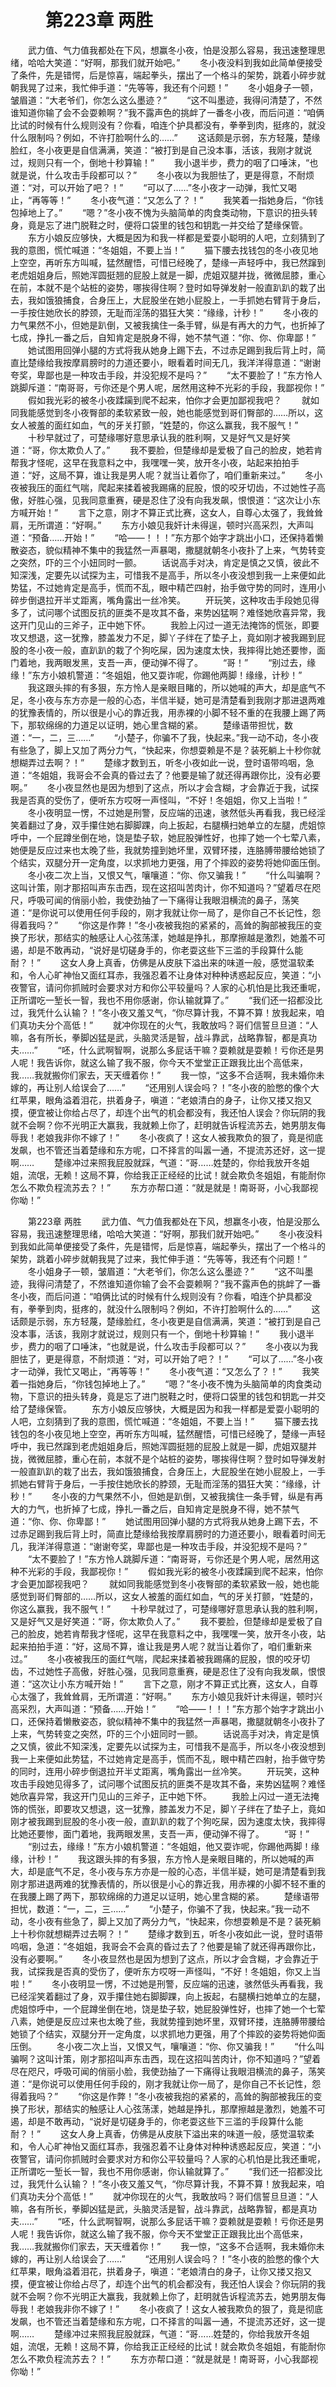 # 　　第223章 两胜
　　武力值、气力值我都处在下风，想赢冬小夜，怕是没那么容易，我迅速整理思绪，哈哈大笑道：“好啊，那我们就开始吧。”
　　冬小夜没料到我如此简单便接受了条件，先是错愕，后是惊喜，端起拳头，摆出了一个格斗的架势，跳着小碎步就朝我晃了过来，我忙伸手道：“先等等，我还有个问题！”
　　冬小姐身子一顿，皱眉道：“大老爷们，你怎么这么墨迹？”
　　“这不叫墨迹，我得问清楚了，不然谁知道你输了会不会耍赖啊？”我不露声色的挑衅了一番冬小夜，而后问道：“咱俩比试的时候有什么规则没有？你看，咱连个护具都没有，拳拳到肉，挺疼的，就没什么限制吗？例如，不许打脸啊什么的……”
　　这话颇是示弱，东方轻蔑，楚缘脸红，冬小夜更是自信满满，笑道：“被打到是自己没本事，活该，我刚才就说过，规则只有一个，倒地十秒算输！”
　　我小退半步，费力的咽了口唾沫，“也就是说，什么攻击手段都可以？”
　　冬小夜以为我胆怯了，更是得意，不耐烦道：“对，可以开始了吧？！”
　　“可以了……”冬小夜才一动弹，我忙又喝止，“再等等！”
　　冬小夜气道：“又怎么了？！”
　　我笑着一指她身后，“你钱包掉地上了。”
　　“嗯？”冬小夜不愧为头脑简单的肉食类动物，下意识的扭头转身，竟是忘了进门脱鞋之时，便将口袋里的钱包和钥匙一并交给了楚缘保管。
　　东方小娘反应够快，大概是因为和我一样都是爱耍小聪明的人吧，立刻猜到了我的意图，慌忙喊道：“冬姐姐，不要上当！”
　　猫下腰去找钱包的冬小夜见地上空空，再听东方叫喊，猛然醒悟，可惜已经晚了，楚缘一声轻呼中，我已然蹿到老虎姐姐身后，照她浑圆挺翘的屁股上就是一脚，虎姐双腿并拢，微微屈膝，重心在前，本就不是个站桩的姿势，哪挨得住啊？登时如导弹发射一般直趴趴的栽了出去，我如饿狼捕食，合身压上，大屁股坐在她小屁股上，一手抓她右臂背于身后，一手按住她欣长的脖颈，无耻而淫荡的猖狂大笑：“缘缘，计秒！”
　　冬小夜的力气果然不小，但她是趴倒，又被我擒住一条手臂，纵是有再大的力气，也折掉了七成，挣扎一番之后，自知肯定是脱身不得，她不禁气道：“你、你、你卑鄙！”
　　她试图用回弹小腿的方式将我从她身上踢下去，不过赤足踢到我后背上时，简直比楚缘给我按摩肩膀时的力道还要小，眼看着时间无几，我洋洋得意道：“谢谢夸奖，卑鄙也是一种攻击手段，并没犯规不是吗？”
　　“太不要脸了！”东方怜人跳脚斥道：“南哥哥，亏你还是个男人呢，居然用这种不光彩的手段，我鄙视你！”
　　假如我光彩的被冬小夜蹂躏到爬不起来，怕你才会更加鄙视我吧？
　　就如同我能感觉到冬小夜臀部的柔软紧致一般，她也能感觉到哥们臀部的……所以，这女人被羞的面红如血，气的牙关打颤，“姓楚的，你这么赢我，我不服气！”
　　十秒早就过了，可楚缘哪好意思承认我的胜利啊，又是好气又是好笑道：“哥，你太欺负人了。”
　　我不要脸，但楚缘却是爱极了自己的脸皮，她若肯帮我才怪呢，这早在我意料之中，我嘿嘿一笑，放开冬小夜，站起来拍拍手道：“好，这局不算，谁让我是男人呢？就当让着你了，咱们重新来过。”
　　冬小夜被我压的面红气喘，爬起来揉着被我踢痛的屁股，恨的咬牙切齿，不过她性子高傲，好胜心强，见我同意重赛，硬是忍住了没有向我发飙，恨恨道：“这次让小东方喊开始！”
　　言下之意，刚才不算正式比赛，这女人，自尊心太强了，我耸耸肩，无所谓道：“好啊。”
　　东方小娘见我奸计未得逞，顿时兴高采烈，大声叫道：“预备……开始！”
　　“哈——！！！”东方那个始字才跳出小口，还保持着懒散姿态，貌似精神不集中的我猛然一声暴喝，撒腿就朝冬小夜扑了上来，气势转变之突然，吓的三个小妞同时一颤。
　　话说高手对决，肯定是慎之又慎，彼此不知深浅，定要先以试探为主，可惜我不是高手，所以冬小夜没想到我一上来便如此势猛，不过她肯定是高手，慌而不乱，眼中精芒四射，抬手做守势的同时，连用小碎步倒退拉开半丈距离，嘴角露出一丝冷笑。
　　开玩笑，这种攻击手段她见得多了，试问哪个试图反抗的匪类不是攻其不备，来势凶猛啊？难怪她欣喜异常，我这开门见山的三斧子，正中她下怀。
　　我脸上闪过一道无法掩饰的慌张，即要攻又想退，这一犹豫，膝盖发力不足，脚丫子绊在了垫子上，竟如刚才被我踢到屁股的冬小夜一般，直趴趴的栽了个狗吃屎，因为速度太快，我摔得比她还要惨，面门着地，我两眼发黑，支吾一声，便动弹不得了。
　　“哥！”
　　“别过去，缘缘！”东方小娘机警道：“冬姐姐，他又耍诈呢，你踢他两脚！缘缘，计秒！”
　　我这跟头摔的有多狠，东方怜人是亲眼目睹的，所以她喊的声大，却是底气不足，冬小夜与东方亦是一般的心态，半信半疑，她可是清楚看到我刚才那进退两难的犹豫表情的，所以很是小心的靠近我，用赤裸的小脚不轻不重的在我腰上踢了两下，那软绵绵的力道足以证明，她心里含糊的紧。
　　楚缘语带担忧，数道：“一，二，三……”
　　“小楚子，你骗不了我，快起来。”我一动不动，冬小夜有些急了，脚上又加了两分力气，“快起来，你想耍赖是不是？装死躺上十秒你就想糊弄过去啊？！”
　　楚缘才数到五，听冬小夜如此一说，登时语带呜咽，急道：“冬姐姐，我哥会不会真的昏过去了？他要是输了就还得再跟你比，没有必要啊。”
　　冬小夜显然也是因为想到了这点，所以才会含糊，才会靠近于我，试探我是否真的受伤了，便听东方哎呀一声怪叫，“不好！冬姐姐，你又上当啦！”
　　冬小夜明显一愣，不过她是刑警，反应端的迅速，骇然低头再看我，我已经淫笑着翻过了身，双手攥住她右脚脚踝，向上扳起，右腿横扫她单立的左腿，虎姐惊呼中，一个屁蹲坐倒在地，饶是垫子软，她屁股弹性好，也摔了她一个七荤八素，她便是反应过来也太晚了些，我就势撞到她坏里，双臂环搂，连胳膊带腰给她锁了个结实，双腿分开一定角度，以求抓地力更强，用了个摔跤的姿势将她仰面压倒。
　　冬小夜二次上当，又恨又气，嚷嚷道：“你、你又骗我！”
　　“什么叫骗啊？这叫计策，刚才那招叫声东击西，现在这招叫苦肉计，你不知道吗？”望着尽在咫尺，呼吸可闻的俏丽小脸，我使劲抽了一下痛得让我眼泪横流的鼻子，荡笑道：“是你说可以使用任何手段的，刚才我就让你一局了，是你自己不长记性，怨得着我吗？”
　　“你这是作弊！”冬小夜被我抱的紧紧的，高耸的胸部被我压的变换了形状，那结实的触感让人心弦荡漾，她越是挣扎，那摩擦越是激烈，她羞不可遏，却是不敢再动，“说好是切磋身手的，你老耍这些下三滥的手段算什么能耐？！”
　　这女人身上真香，仿佛是从皮肤下溢出来的味道一般，感觉温软柔和，令人心旷神怡又面红耳赤，我强忍着不让身体对种种诱惑起反应，笑道：“小夜警官，请问你抓贼时会要求对方和你公平较量吗？人家的心机怕是比我还重呢，正所谓吃一堑长一智，我也不用你感谢，你认输就算了。”
　　“我们还一招都没比过，我凭什么认输？！”冬小夜又羞又气，“你尽算计我，不算不算！放我起来，咱们真功夫分个高低！”
　　就冲你现在的火气，我敢放吗？哥们信誓旦旦道：“人嘛，各有所长，拳脚凶猛是武，头脑灵活是智，战斗靠武，战略靠智，都是真功夫……”
　　“呸，什么武啊智啊，说那么多屁话干嘛？耍赖就是耍赖！亏你还是男人呢！我告诉你，就这么输了我不服，你今天不堂堂正正跟我比出个高低来，我……我就搬你们家去，天天缠着你！”
　　我一惊，“这多不合适啊，我未婚你未嫁的，再让别人给误会了……”
　　“还用别人误会吗？！”冬小夜的脸憋的像个大红苹果，眼角溢着泪花，拱着身子，嗔道：“老娘清白的身子，让你又搂又抱又摸，便宜被让你给占尽了，却连个出气的机会都没有，我还怕人误会？你玩阴的我就不会啊？你不光明正大赢我，我就赖上你了，赶明就告诉程流苏去，她男朋友侮辱我！老娘我非你不嫁了！”
　　冬小夜疯了！这女人被我欺负的狠了，竟是彻底发飙，也不管还当着楚缘和东方呢，口不择言的叫嚣一通，不提流苏还好，这一提啊……
　　楚缘冲过来照我屁股就踩，气道：“哥……姓楚的，你给我放开冬姐姐，流氓，无赖！这局不算，你给我正正经经的比试！就会欺负冬姐姐，有能耐你怎么不欺负程流苏去？！”
　　东方亦帮口道：“就是就是！南哥哥，小心我鄙视你呦！”

　　第223章 两胜
　　武力值、气力值我都处在下风，想赢冬小夜，怕是没那么容易，我迅速整理思绪，哈哈大笑道：“好啊，那我们就开始吧。”
　　冬小夜没料到我如此简单便接受了条件，先是错愕，后是惊喜，端起拳头，摆出了一个格斗的架势，跳着小碎步就朝我晃了过来，我忙伸手道：“先等等，我还有个问题！”
　　冬小姐身子一顿，皱眉道：“大老爷们，你怎么这么墨迹？”
　　“这不叫墨迹，我得问清楚了，不然谁知道你输了会不会耍赖啊？”我不露声色的挑衅了一番冬小夜，而后问道：“咱俩比试的时候有什么规则没有？你看，咱连个护具都没有，拳拳到肉，挺疼的，就没什么限制吗？例如，不许打脸啊什么的……”
　　这话颇是示弱，东方轻蔑，楚缘脸红，冬小夜更是自信满满，笑道：“被打到是自己没本事，活该，我刚才就说过，规则只有一个，倒地十秒算输！”
　　我小退半步，费力的咽了口唾沫，“也就是说，什么攻击手段都可以？”
　　冬小夜以为我胆怯了，更是得意，不耐烦道：“对，可以开始了吧？！”
　　“可以了……”冬小夜才一动弹，我忙又喝止，“再等等！”
　　冬小夜气道：“又怎么了？！”
　　我笑着一指她身后，“你钱包掉地上了。”
　　“嗯？”冬小夜不愧为头脑简单的肉食类动物，下意识的扭头转身，竟是忘了进门脱鞋之时，便将口袋里的钱包和钥匙一并交给了楚缘保管。
　　东方小娘反应够快，大概是因为和我一样都是爱耍小聪明的人吧，立刻猜到了我的意图，慌忙喊道：“冬姐姐，不要上当！”
　　猫下腰去找钱包的冬小夜见地上空空，再听东方叫喊，猛然醒悟，可惜已经晚了，楚缘一声轻呼中，我已然蹿到老虎姐姐身后，照她浑圆挺翘的屁股上就是一脚，虎姐双腿并拢，微微屈膝，重心在前，本就不是个站桩的姿势，哪挨得住啊？登时如导弹发射一般直趴趴的栽了出去，我如饿狼捕食，合身压上，大屁股坐在她小屁股上，一手抓她右臂背于身后，一手按住她欣长的脖颈，无耻而淫荡的猖狂大笑：“缘缘，计秒！”
　　冬小夜的力气果然不小，但她是趴倒，又被我擒住一条手臂，纵是有再大的力气，也折掉了七成，挣扎一番之后，自知肯定是脱身不得，她不禁气道：“你、你、你卑鄙！”
　　她试图用回弹小腿的方式将我从她身上踢下去，不过赤足踢到我后背上时，简直比楚缘给我按摩肩膀时的力道还要小，眼看着时间无几，我洋洋得意道：“谢谢夸奖，卑鄙也是一种攻击手段，并没犯规不是吗？”
　　“太不要脸了！”东方怜人跳脚斥道：“南哥哥，亏你还是个男人呢，居然用这种不光彩的手段，我鄙视你！”
　　假如我光彩的被冬小夜蹂躏到爬不起来，怕你才会更加鄙视我吧？
　　就如同我能感觉到冬小夜臀部的柔软紧致一般，她也能感觉到哥们臀部的……所以，这女人被羞的面红如血，气的牙关打颤，“姓楚的，你这么赢我，我不服气！”
　　十秒早就过了，可楚缘哪好意思承认我的胜利啊，又是好气又是好笑道：“哥，你太欺负人了。”
　　我不要脸，但楚缘却是爱极了自己的脸皮，她若肯帮我才怪呢，这早在我意料之中，我嘿嘿一笑，放开冬小夜，站起来拍拍手道：“好，这局不算，谁让我是男人呢？就当让着你了，咱们重新来过。”
　　冬小夜被我压的面红气喘，爬起来揉着被我踢痛的屁股，恨的咬牙切齿，不过她性子高傲，好胜心强，见我同意重赛，硬是忍住了没有向我发飙，恨恨道：“这次让小东方喊开始！”
　　言下之意，刚才不算正式比赛，这女人，自尊心太强了，我耸耸肩，无所谓道：“好啊。”
　　东方小娘见我奸计未得逞，顿时兴高采烈，大声叫道：“预备……开始！”
　　“哈——！！！”东方那个始字才跳出小口，还保持着懒散姿态，貌似精神不集中的我猛然一声暴喝，撒腿就朝冬小夜扑了上来，气势转变之突然，吓的三个小妞同时一颤。
　　话说高手对决，肯定是慎之又慎，彼此不知深浅，定要先以试探为主，可惜我不是高手，所以冬小夜没想到我一上来便如此势猛，不过她肯定是高手，慌而不乱，眼中精芒四射，抬手做守势的同时，连用小碎步倒退拉开半丈距离，嘴角露出一丝冷笑。
　　开玩笑，这种攻击手段她见得多了，试问哪个试图反抗的匪类不是攻其不备，来势凶猛啊？难怪她欣喜异常，我这开门见山的三斧子，正中她下怀。
　　我脸上闪过一道无法掩饰的慌张，即要攻又想退，这一犹豫，膝盖发力不足，脚丫子绊在了垫子上，竟如刚才被我踢到屁股的冬小夜一般，直趴趴的栽了个狗吃屎，因为速度太快，我摔得比她还要惨，面门着地，我两眼发黑，支吾一声，便动弹不得了。
　　“哥！”
　　“别过去，缘缘！”东方小娘机警道：“冬姐姐，他又耍诈呢，你踢他两脚！缘缘，计秒！”
　　我这跟头摔的有多狠，东方怜人是亲眼目睹的，所以她喊的声大，却是底气不足，冬小夜与东方亦是一般的心态，半信半疑，她可是清楚看到我刚才那进退两难的犹豫表情的，所以很是小心的靠近我，用赤裸的小脚不轻不重的在我腰上踢了两下，那软绵绵的力道足以证明，她心里含糊的紧。
　　楚缘语带担忧，数道：“一，二，三……”
　　“小楚子，你骗不了我，快起来。”我一动不动，冬小夜有些急了，脚上又加了两分力气，“快起来，你想耍赖是不是？装死躺上十秒你就想糊弄过去啊？！”
　　楚缘才数到五，听冬小夜如此一说，登时语带呜咽，急道：“冬姐姐，我哥会不会真的昏过去了？他要是输了就还得再跟你比，没有必要啊。”
　　冬小夜显然也是因为想到了这点，所以才会含糊，才会靠近于我，试探我是否真的受伤了，便听东方哎呀一声怪叫，“不好！冬姐姐，你又上当啦！”
　　冬小夜明显一愣，不过她是刑警，反应端的迅速，骇然低头再看我，我已经淫笑着翻过了身，双手攥住她右脚脚踝，向上扳起，右腿横扫她单立的左腿，虎姐惊呼中，一个屁蹲坐倒在地，饶是垫子软，她屁股弹性好，也摔了她一个七荤八素，她便是反应过来也太晚了些，我就势撞到她坏里，双臂环搂，连胳膊带腰给她锁了个结实，双腿分开一定角度，以求抓地力更强，用了个摔跤的姿势将她仰面压倒。
　　冬小夜二次上当，又恨又气，嚷嚷道：“你、你又骗我！”
　　“什么叫骗啊？这叫计策，刚才那招叫声东击西，现在这招叫苦肉计，你不知道吗？”望着尽在咫尺，呼吸可闻的俏丽小脸，我使劲抽了一下痛得让我眼泪横流的鼻子，荡笑道：“是你说可以使用任何手段的，刚才我就让你一局了，是你自己不长记性，怨得着我吗？”
　　“你这是作弊！”冬小夜被我抱的紧紧的，高耸的胸部被我压的变换了形状，那结实的触感让人心弦荡漾，她越是挣扎，那摩擦越是激烈，她羞不可遏，却是不敢再动，“说好是切磋身手的，你老耍这些下三滥的手段算什么能耐？！”
　　这女人身上真香，仿佛是从皮肤下溢出来的味道一般，感觉温软柔和，令人心旷神怡又面红耳赤，我强忍着不让身体对种种诱惑起反应，笑道：“小夜警官，请问你抓贼时会要求对方和你公平较量吗？人家的心机怕是比我还重呢，正所谓吃一堑长一智，我也不用你感谢，你认输就算了。”
　　“我们还一招都没比过，我凭什么认输？！”冬小夜又羞又气，“你尽算计我，不算不算！放我起来，咱们真功夫分个高低！”
　　就冲你现在的火气，我敢放吗？哥们信誓旦旦道：“人嘛，各有所长，拳脚凶猛是武，头脑灵活是智，战斗靠武，战略靠智，都是真功夫……”
　　“呸，什么武啊智啊，说那么多屁话干嘛？耍赖就是耍赖！亏你还是男人呢！我告诉你，就这么输了我不服，你今天不堂堂正正跟我比出个高低来，我……我就搬你们家去，天天缠着你！”
　　我一惊，“这多不合适啊，我未婚你未嫁的，再让别人给误会了……”
　　“还用别人误会吗？！”冬小夜的脸憋的像个大红苹果，眼角溢着泪花，拱着身子，嗔道：“老娘清白的身子，让你又搂又抱又摸，便宜被让你给占尽了，却连个出气的机会都没有，我还怕人误会？你玩阴的我就不会啊？你不光明正大赢我，我就赖上你了，赶明就告诉程流苏去，她男朋友侮辱我！老娘我非你不嫁了！”
　　冬小夜疯了！这女人被我欺负的狠了，竟是彻底发飙，也不管还当着楚缘和东方呢，口不择言的叫嚣一通，不提流苏还好，这一提啊……
　　楚缘冲过来照我屁股就踩，气道：“哥……姓楚的，你给我放开冬姐姐，流氓，无赖！这局不算，你给我正正经经的比试！就会欺负冬姐姐，有能耐你怎么不欺负程流苏去？！”
　　东方亦帮口道：“就是就是！南哥哥，小心我鄙视你呦！”

